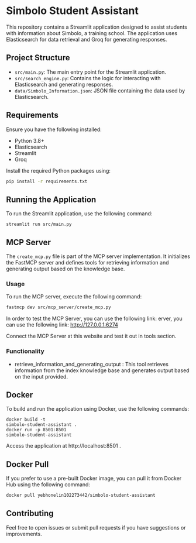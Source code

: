 # Simbolo Student Assistant

This repository contains a Streamlit application designed to assist students with information about Simbolo, a training school. The application uses Elasticsearch for data retrieval and Groq for generating responses.

## Project Structure

- `src/main.py`: The main entry point for the Streamlit application.
- `src/search_engine.py`: Contains the logic for interacting with Elasticsearch and generating responses.
- `data/Simbolo_Information.json`: JSON file containing the data used by Elasticsearch.

## Requirements

Ensure you have the following installed:

- Python 3.8+
- Elasticsearch
- Streamlit
- Groq

Install the required Python packages using:

```bash
pip install -r requirements.txt
```

## Running the Application
To run the Streamlit application, use the following command:

```
streamlit run src/main.py
```

## MCP Server

The `create_mcp.py` file is part of the MCP server implementation. It initializes the FastMCP server and defines tools for retrieving information and generating output based on the knowledge base.

### Usage

To run the MCP server, execute the following command:

```bash
fastmcp dev src/mcp_server/create_mcp.py
```

In order to test the MCP Server, you can use the following link: erver, you can use the following link: http://127.0.0.1:6274

Connect the MCP Server at this website and test it out in tools section. 

### Functionality
- retrieve_information_and_generating_output : This tool retrieves information from the index knowledge base and generates output based on the input provided.

## Docker
To build and run the application using Docker, use the following commands:

```
docker build -t 
simbolo-student-assistant .
docker run -p 8501:8501 
simbolo-student-assistant
```
Access the application at http://localhost:8501 .

## Docker Pull

If you prefer to use a pre-built Docker image, you can pull it from Docker Hub using the following command:

```bash
docker pull yebhonelin102273442/simbolo-student-assistant
```

## Contributing
Feel free to open issues or submit pull requests if you have suggestions or improvements.